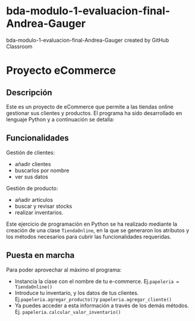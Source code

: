 # bda-modulo-1-evaluacion-final-Andrea-Gauger
bda-modulo-1-evaluacion-final-Andrea-Gauger created by GitHub Classroom


# Proyecto eCommerce

## Descripción 

Este es un proyecto de eCommerce que permite a las tiendas online gestionar sus clientes y productos.
El programa ha sido desarrollado en lenguaje Python y a continuación se detalla:

## Funcionalidades

Gestión de clientes: 
- añadir clientes 
- buscarlos por nombre
- ver sus datos

Gestión de producto: 
- añadir artículos
- buscar y revisar stocks
- realizar inventarios.


Este ejercicio de programación en Python se ha realizado mediante la creación de una clase `TiendaOnline`, en la que se generaron los atributos y los métodos necesarios para cubrir las funcionalidades requeridas.

## Puesta en marcha

Para poder aprovechar al máximo el programa:

- Instancia la clase con el nombre de tu e-commerce. Ej.`papeleria = TiendaOnline()`
- Introduce tu inventario, y los datos de tus clientes. Ej.`papeleria.agregar_producto()`y `papeleria.agregar_cliente()`
- Ya puedes acceder a esta información a través de los demás métodos. Ej. `papeleria.calcular_valor_inventario()`